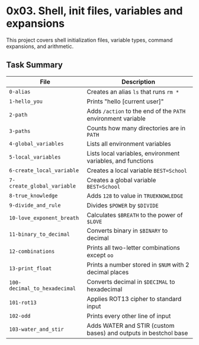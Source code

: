 # 0x03. Shell, init files, variables and expansions

This project covers shell initialization files, variable types, command expansions, and arithmetic.

## Task Summary

| File                     | Description                                                                 |
|--------------------------|-----------------------------------------------------------------------------|
| `0-alias`                | Creates an alias `ls` that runs `rm *`                                      |
| `1-hello_you`            | Prints "hello [current user]"                                               |
| `2-path`                 | Adds `/action` to the end of the `PATH` environment variable                |
| `3-paths`                | Counts how many directories are in `PATH`                                   |
| `4-global_variables`     | Lists all environment variables                                              |
| `5-local_variables`      | Lists local variables, environment variables, and functions                 |
| `6-create_local_variable`| Creates a local variable `BEST=School`                                      |
| `7-create_global_variable`| Creates a global variable `BEST=School`                                    |
| `8-true_knowledge`       | Adds `128` to value in `TRUEKNOWLEDGE`                                      |
| `9-divide_and_rule`      | Divides `$POWER` by `$DIVIDE`                                               |
| `10-love_exponent_breath`| Calculates `$BREATH` to the power of `$LOVE`                               |
| `11-binary_to_decimal`   | Converts binary in `$BINARY` to decimal                                     |
| `12-combinations`        | Prints all two-letter combinations except `oo`                              |
| `13-print_float`         | Prints a number stored in `$NUM` with 2 decimal places                      |
| `100-decimal_to_hexadecimal` | Converts decimal in `$DECIMAL` to hexadecimal                        |
| `101-rot13`              | Applies ROT13 cipher to standard input                                      |
| `102-odd`                | Prints every other line of input                                            |
| `103-water_and_stir`     | Adds WATER and STIR (custom bases) and outputs in bestchol base             |


